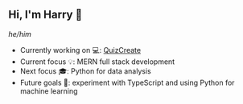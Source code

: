 ## Hi, I'm Harry 👋
_he/him_

- Currently working on 💻: [QuizCreate](https://github.com/harryd05/quizcreate)
- Current focus 💡: MERN full stack development
- Next focus 🎓: Python for data analysis
- Future goals 📅: experiment with TypeScript and using Python for machine learning

